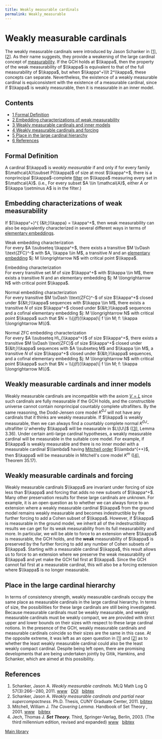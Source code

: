 ```yaml
---
title: Weakly measurable cardinals
permalink: Weakly_measurable
---
```

# Weakly measurable cardinals











  
The weakly measurable cardinals were introduced by Jason Schanker in
\[[1](#bibkey_Schanker2011:WeaklyMeasurableCardinals)\],
\[[2](#bibkey_Schanker2011:Thesis)\]. As their name suggests, they
provide a weakening of the large cardinal concept of
[measurability](Measurable "Measurable").
If the GCH holds at $\\kappa$, then the property of the weak
measurability of $\\kappa$ is equivalent to that of the full
measurability of $\\kappa$, but when $\\kappa^+\\lt 2^\\kappa$, these
concepts can separate. Nevertheless, the existence of a weakly
measurable cardinal is equiconsistent with the existence of a measurable
cardinal, since if $\\kappa$ is weakly measurable, then it is measurable
in an inner model.



## Contents


-   [<span class="tocnumber">1</span> <span class="toctext">Formal
    Definition</span>](#Formal_Definition)
-   [<span class="tocnumber">2</span> <span class="toctext">Embedding
    characterizations of weak
    measurability</span>](#Embedding_characterizations_of_weak_measurability)
-   [<span class="tocnumber">3</span> <span class="toctext">Weakly
    measurable cardinals and inner
    models</span>](#Weakly_measurable_cardinals_and_inner_models)
-   [<span class="tocnumber">4</span> <span class="toctext">Weakly
    measurable cardinals and
    forcing</span>](#Weakly_measurable_cardinals_and_forcing)
-   [<span class="tocnumber">5</span> <span class="toctext">Place in the
    large cardinal
    hierarchy</span>](#Place_in_the_large_cardinal_hierarchy)
-   [<span class="tocnumber">6</span> <span
    class="toctext">References</span>](#References)


## Formal Definition

A cardinal $\\kappa$ is *weakly measurable* if and only if for every
family $\\mathcal{A}\\subset P(\\kappa)$ of size at most $\\kappa^+$,
there is a nonprincipal $\\kappa$-complete
[filter](Filter "Filter")
on $\\kappa$ measuring every set in $\\mathcal{A}$. (i.e., For every
subset $A \\in \\mathcal{A}$, either $A$ or $\\kappa \\setminus A$ is in
the filter.)

## Embedding characterizations of weak measurability

If $(\\kappa^+)^{ {&lt;}\\kappa} = \\kappa^+$, then weak measurability
can also be equivalently characterized in several different ways in
terms of [elementary
embeddings](Elementary_embedding "Elementary embedding").

Weak embedding characterization   
For every $A \\subseteq \\kappa^+$, there exists a transitive $M \\vDash
\\text{ZFC}^-$ with $A, \\kappa \\in M$, a transitive $N$ and an
[elementary
embedding](Elementary_embedding "Elementary embedding")
$j: M \\longrightarrow N$ with critical point $\\kappa$.


Embedding characterization   
For every transitive set $M$ of size $\\kappa^+$ with $\\kappa \\in M$,
there exists a transitive $N$ and an elementary embedding $j: M
\\longrightarrow N$ with critical point $\\kappa$.


Normal embedding characterization   
For every transitive $M \\vDash \\text{ZFC}^-$ of size $\\kappa^+$
closed under ${&lt;}\\kappa$ sequences with $\\kappa \\in M$, there
exists a transitive $N$ of size $\\kappa^+$ closed under ${&lt;}\\kappa$
sequences and a cofinal elementary embedding $j: M \\longrightarrow N$
with critical point $\\kappa$ such that $N = \\{j(f)(\\kappa)\| f \\in
M; f: \\kappa \\longrightarrow M\\}$.


Normal ZFC embedding characterization   
For every $A \\subseteq H\_{\\kappa^+}$ of size $\\kappa^+$, there
exists a transitive $M \\vDash \\text{ZFC}$ of size $\\kappa^+$ closed
under ${&lt;}\\kappa$ sequences with $A \\subseteq M$ and $\\kappa \\in
M$, a transitive $N$ of size $\\kappa^+$ closed under ${&lt;}\\kappa$
sequences, and a cofinal elementary embedding $j: M \\longrightarrow N$
with critical point $\\kappa$ such that $N = \\{j(f)(\\kappa)\| f \\in
M; f: \\kappa \\longrightarrow M\\}$.

## Weakly measurable cardinals and inner models

Weakly measurable cardinals are incompatible with the axiom
<a href="V_%3D_L" class="mw-redirect" title="V = L">$V = L$</a>
since such cardinals are fully measurable if the GCH holds, and the
constructible universe cannot contain nonprincipal countably complete
ultrafilters. By the same reasoning, the Dodd-Jensen core model $K^{DJ}$
will not have any cardinals that it thinks are weakly measurable. If
$\\kappa$ is weakly measurable, then we can always find a countably
complete normal $K^{DJ}$-ultrafilter $U$ whereby $\\kappa$ will be
measurable in $L\[U\]$ (\[[3](#bibkey_Mitchell2001:TheCoveringLemma)\],
Lemma 3.36). Under certain anti-large cardinal hypotheses, a weakly
measurable cardinal will be measurable in the suitable core model. For
example, if $\\kappa$ is weakly measurable and there is no inner model
with a measurable cardinal $\\lambda$ having
<a href="Mitchell_order" class="mw-redirect" title="Mitchell order">Mitchell order</a>
$\\lambda^{++}$, then $\\kappa$ will be measurable in Mitchell's core
model $K^m$ (\[[4](#bibkey_Jech2003:SetTheory)\], Theorem 35.17).

## Weakly measurable cardinals and forcing

Weakly measurable cardinals $\\kappa$ are invariant under forcing of
size less than $\\kappa$ and forcing that adds no new subsets of
$\\kappa^+$. Many other preservation results for these large cardinals
are unknown. For example, it is an open question as to whether we can
always force to an extension where a weakly measurable cardinal
$\\kappa$ from the ground model remains weakly measurable and becomes
indestructible by the further forcing to add a Cohen subset of
$\\kappa$. However, if $\\kappa$ is measurable in the ground model, we
inherit all of the indestructibility results we can get for its weak
measurability from its full measurability and more. In particular, we
will be able to force to an extension where $\\kappa$ is measurable, the
GCH holds, and the **weak** measurability of $\\kappa$ is preserved by
the further forcing to add any number of Cohen subsets of $\\kappa$.
Starting with a measurable cardinal $\\kappa$, this result allows us to
force to an extension where we preserve the weak measurability of
$\\kappa$ and yet make the GCH fail first at $\\kappa$. Since the GCH
cannot fail first at a measurable cardinal, this will also be a forcing
extension where $\\kappa$ is no longer measurable.

## Place in the large cardinal hierarchy

In terms of consistency strength, weakly measurable cardinals occupy the
same place as measurable cardinals in the large cardinal hierarchy. In
terms of size, the possibilities for these large cardinals are still
being investigated. Because measurable cardinals must be weakly
measurable, and weakly measurable cardinals must be weakly compact, we
are provided with strict upper and lower bounds on their sizes with
respect to these large cardinal notions. In the presence of the GCH,
weakly measurable cardinals and measurable cardinals coincide so their
sizes are the same in this case. At the opposite extreme, it was left as
an open question in
\[[1](#bibkey_Schanker2011:WeaklyMeasurableCardinals)\] and
\[[2](#bibkey_Schanker2011:Thesis)\] as to whether the least weakly
measurable cardinal could also be the least weakly compact cardinal.
Despite being left open, there are promising developments that are being
undertaken jointly by Gitik, Hamkins, and Schanker, which are aimed at
this possibility.

## References

1.  <span id="bibkey_Schanker2011:WeaklyMeasurableCardinals">Schanker,
    Jason A. *Weakly measurable cardinals.* MLQ Math Log Q
    57(3):266--280, 2011.
    <a href="http://dx.doi.org/10.1002/malq.201010006" class="extiw">www</a>   <a href="http://web.archive.org/web/20191005075454/http://dx.doi.org/10.1002/malq.201010006" class="extiw">DOI</a>   <a href="javascript:bibpopup(&#39;@article%7BSchanker2011:WeaklyMeasurableCardinals,%20%20%20%20%20%20AUTHOR%20=%20%7BSchanker,%20Jason%20A.%7D,%3Cbr%3E%20%20%20%20%20%20TITLE%20=%20%7BWeakly%20measurable%20cardinals%7D,%3Cbr%3E%20%20%20%20%20%20YEAR%20=%20%7B2011%7D,%3Cbr%3E%20%20%20%20%20%20%20JOURNAL%20=%20%7BMLQ%20Math.%20Log.%20Q.%7D,%3Cbr%3E%20%20%20%20%20%20%20FJOURNAL%20=%20%7BMLQ.%20Mathematical%20Logic%20Quarterly%7D,%3Cbr%3E%20%20%20%20%20%20%20VOLUME%20=%20%7B57%7D,%3Cbr%3E%20%20%20%20%20%20%20NUMBER%20=%20%7B3%7D,%3Cbr%3E%20%20%20%20%20%20%20PAGES%20=%20%7B266--280%7D,%3Cbr%3E%20%20%20%20%20%20%20DOI%20=%20%7B10.1002/malq.201010006%7D,%3Cbr%3E%20%20%20%20%20%20%20URL%20=%20%7Bhttp://dx.doi.org/10.1002/malq.201010006%7D%7D&#39;)" class="bibtex">bibtex</a></span>
2.  <span id="bibkey_Schanker2011:Thesis">Schanker, Jason A. *Weakly
    measurable cardinals and partial near supercompactness.* Ph.D.
    Thesis, CUNY Graduate Center, 2011.
    <a href="javascript:bibpopup(&#39;@phdthesis%7BSchanker2011:Thesis,%20%20%20%20%20%20AUTHOR%20=%20%7BSchanker,%20Jason%20A.%7D,%3Cbr%3E%20%20%20%20%20%20TITLE%20=%20%7BWeakly%20measurable%20cardinals%20and%20partial%20near%20supercompactness%7D,%3Cbr%3E%20%20%20%20%20%20SCHOOL%20=%20%7BCUNY%20Graduate%20Center%7D,%3Cbr%3E%20%20%20%20%20%20YEAR%20=%20%7B2011%7D%7D&#39;)" class="bibtex">bibtex</a></span>
3.  <span id="bibkey_Mitchell2001:TheCoveringLemma">Mitchell, William J.
    *The Covering Lemma.* Handbook of Set Theory , 2001.
    <a href="http://www.math.cas.cz/~jech/library/mitchell/covering.ps" class="extiw">www</a>   <a href="javascript:bibpopup(&#39;@article%7BMitchell2001:TheCoveringLemma,%20%20%20%20%20%20%20AUTHOR%20=%20%7BMitchell,%20William%20J.%7D,%3Cbr%3E%20%20%20%20%20%20%20TITLE%20=%20%7BThe%20Covering%20Lemma%7D,%3Cbr%3E%20%20%20%20%20%20%20JOURNAL%20=%20%7BHandbook%20of%20Set%20Theory%7D,%3Cbr%3E%20%20%20%20%20%20%20EDITOR%20=%20%7BM.%20Foreman%20and%20A.%20Kanamori%20and%20M.%20Magidor%7D,%3Cbr%3E%20%20%20%20%20%20%20URL%20=%20%7Bhttp://www.math.cas.cz/~jech/library/mitchell/covering.ps%7D,%3Cbr%3E%20%20%20%20%20%20%20YEAR%20=%20%7B2001%7D%7D&#39;)" class="bibtex">bibtex</a></span>
4.  <span id="bibkey_Jech2003:SetTheory">Jech, Thomas J. ***Set
    Theory.*** Third, Springer-Verlag, Berlin, 2003. (The third
    millennium edition, revised and expanded)
    <a href="https://logic.wikischolars.columbia.edu/file/view/Jech%2C+T.+J.+%282003%29.+Set+Theory+%28The+3rd+millennium+ed.%29.pdf" class="extiw">www</a>   <a href="javascript:bibpopup(&#39;@book%7BJech2003:SetTheory,%20%20%20%20AUTHOR%20=%20%7BJech,%20Thomas%20J.%7D,%3Cbr%3E%20%20%20%20TITLE%20=%20%7BSet%20Theory%7D,%3Cbr%3E%20%20%20%20SERIES%20=%20%7BSpringer%20Monographs%20in%20Mathematics%7D,%3Cbr%3E%20%20%20%20%20%20NOTE%20=%20%7BThe%20third%20millennium%20edition,%20revised%20and%20expanded%7D,%3Cbr%3E%20PUBLISHER%20=%20%7BSpringer-Verlag%7D,%3Cbr%3E%20%20%20%20%20EDITION%20=%20%7BThird%7D,%3Cbr%3E%20%20%20%20%20ADDRESS%20=%20%7BBerlin%7D,%3Cbr%3E%20%20%20%20%20YEAR%20=%20%7B2003%7D,%3Cbr%3E%20%20%20%20%20URL%20=%20%7Bhttps://logic.wikischolars.columbia.edu/file/view/Jech%2C+T.+J.+%282003%29.+Set+Theory+%28The+3rd+millennium+ed.%29.pdf%7D,%3Cbr%3E%7D&#39;)" class="bibtex">bibtex</a></span>

[Main
library](Library "Library")


